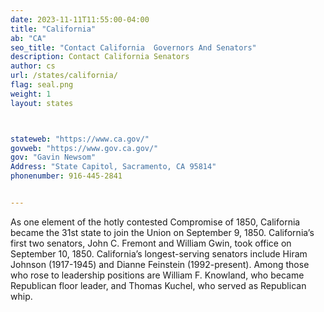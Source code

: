 ```yaml
---
date: 2023-11-11T11:55:00-04:00
title: "California"
ab: "CA"
seo_title: "Contact California  Governors And Senators"
description: Contact California Senators
author: cs
url: /states/california/
flag: seal.png
weight: 1
layout: states



stateweb: "https://www.ca.gov/"
govweb: "https://www.gov.ca.gov/"
gov: "Gavin Newsom"
Address: "State Capitol, Sacramento, CA 95814"
phonenumber: 916-445-2841


---
```


As one element of the hotly contested Compromise of 1850, California became the 31st state to join the Union on September 9, 1850. California’s first two senators, John C. Fremont and William Gwin, took office on September 10, 1850. California’s longest-serving senators include Hiram Johnson (1917-1945) and Dianne Feinstein (1992-present). Among those who rose to leadership positions are William F. Knowland, who became Republican floor leader, and Thomas Kuchel, who served as Republican whip.